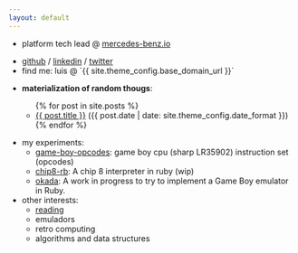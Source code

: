 ```yaml
---
layout: default
---
```

 <ul>
    <li>
       <p>platform tech lead @ <a href="https://mercedes-benz.io">mercedes-benz.io</a></p>
    </li>
    <li>
      <a href="{{ 'https://github.com/' | append: site.theme_config.github_username }}">github</a> /
      <a href="{{ 'https://linkedin.com/in/' | append: site.theme_config.linkedin_username }}">linkedin</a> /
      <a href="{{ 'https://twitter.com/' | append: site.theme_config.twitter_username }}">twitter</a>
    </li>
    <li>
      find me: luis @ `{{ site.theme_config.base_domain_url }}`
    </li>
 </ul>
 <ul>
    <li><b>materialization of random thougs</b>:</li>
    <ul class="post-list">
      {% for post in site.posts %}
        <li>
          <a class="post-list" href="{{ post.url }}">{{ post.title }}</a> (<span class="post-meta">{{ post.date | date: site.theme_config.date_format }}</span>)
        </li>
      {% endfor %}
    </ul>
 </ul>
 <ul>
    <li>
       my experiments:
       <ul>
          <li><a href="https://github.com/lmmendes/game-boy-opcodes" target="_blank">game-boy-opcodes</a>: game boy cpu (sharp LR35902) instruction set (opcodes)</li>
          <li><a href="https://github.com/lmmendes/chip8-rb" target="_blank">chip8-rb</a>: A chip 8 interpreter in ruby (wip)</li>
          <li><a href="https://github.com/lmmendes/okada" target="_blank">okada</a>: A work in progress to try to implement a Game Boy emulator in Ruby.</li>
       </ul>
    </li>
    <li>
       other interests:
       <ul>
          <li><a href="https://www.goodreads.com/lmmendes">reading</a></li>
          <li>emuladors</li>
          <li>retro computing</li>
          <li>algorithms and data structures</li>
       </ul>
    </li>
 </ul>
